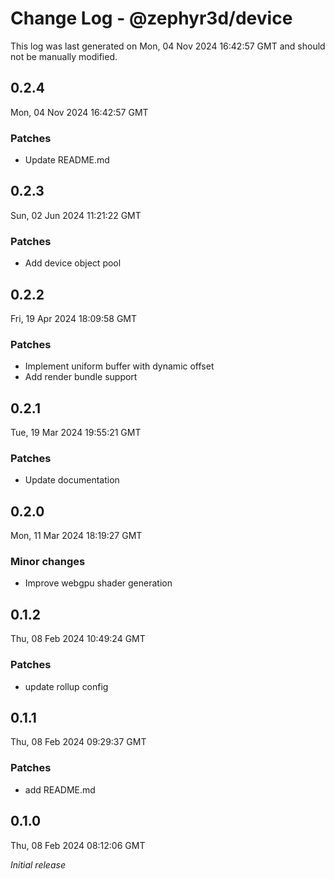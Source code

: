 # Change Log - @zephyr3d/device

This log was last generated on Mon, 04 Nov 2024 16:42:57 GMT and should not be manually modified.

## 0.2.4
Mon, 04 Nov 2024 16:42:57 GMT

### Patches

- Update README.md

## 0.2.3
Sun, 02 Jun 2024 11:21:22 GMT

### Patches

- Add device object pool

## 0.2.2
Fri, 19 Apr 2024 18:09:58 GMT

### Patches

- Implement uniform buffer with dynamic offset
- Add render bundle support

## 0.2.1
Tue, 19 Mar 2024 19:55:21 GMT

### Patches

- Update documentation

## 0.2.0
Mon, 11 Mar 2024 18:19:27 GMT

### Minor changes

- Improve webgpu shader generation

## 0.1.2
Thu, 08 Feb 2024 10:49:24 GMT

### Patches

- update rollup config

## 0.1.1
Thu, 08 Feb 2024 09:29:37 GMT

### Patches

- add README.md

## 0.1.0
Thu, 08 Feb 2024 08:12:06 GMT

_Initial release_

